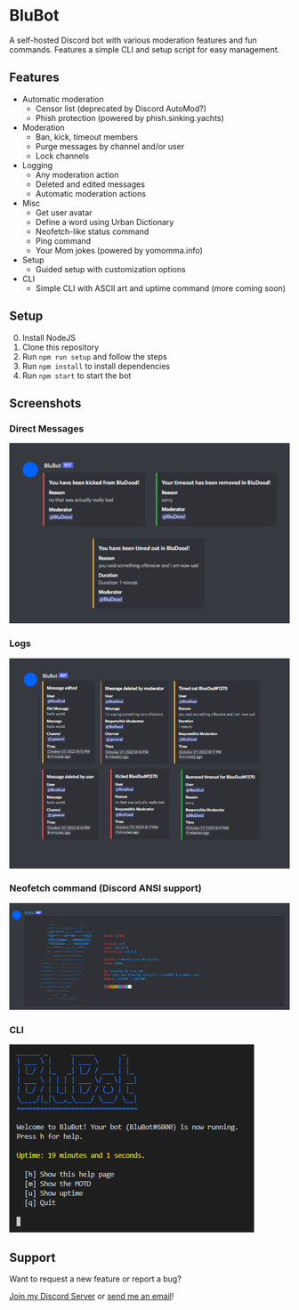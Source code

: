# BluBot

A self-hosted Discord bot with various moderation features and fun commands. Features a simple CLI and setup script for easy management.

## Features

- Automatic moderation
  - Censor list (deprecated by Discord AutoMod?)
  - Phish protection (powered by phish.sinking.yachts)
- Moderation
  - Ban, kick, timeout members
  - Purge messages by channel and/or user
  - Lock channels
- Logging
  - Any moderation action
  - Deleted and edited messages
  - Automatic moderation actions
- Misc
  - Get user avatar
  - Define a word using Urban Dictionary
  - Neofetch-like status command
  - Ping command
  - Your Mom jokes (powered by yomomma.info)
- Setup
  - Guided setup with customization options
- CLI
  - Simple CLI with ASCII art and uptime command (more coming soon)

## Setup

0. Install NodeJS
1. Clone this repository
2. Run `npm run setup` and follow the steps
3. Run `npm install` to install dependencies
4. Run `npm start` to start the bot

## Screenshots

### Direct Messages

![](assets/dms.png)

### Logs

![](assets/logs.png)

### Neofetch command (Discord ANSI support)

![](assets/neofetch.png)

### CLI

![](assets/cli.png)

## Support

Want to request a new feature or report a bug?

[Join my Discord Server](https://blnk.ga/dc)
or
[send me an email](mailto:bludood@bludood.com)!
